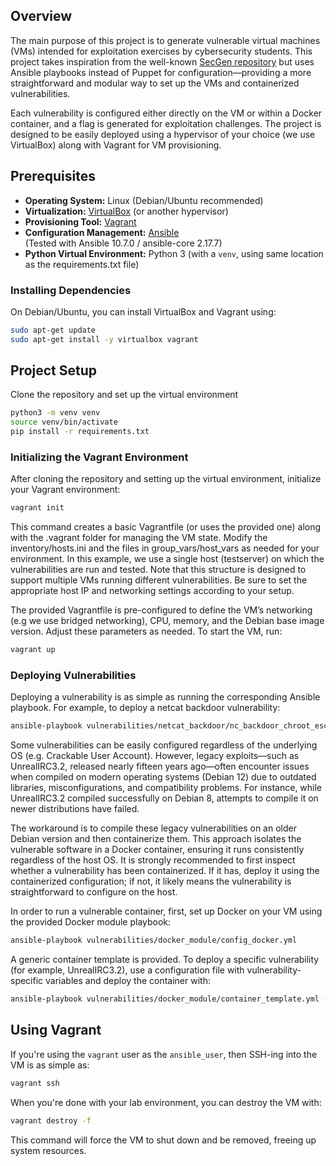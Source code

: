 ## Overview

The main purpose of this project is to generate vulnerable virtual machines (VMs) intended for exploitation exercises by cybersecurity students. This project takes inspiration from the well-known [SecGen repository](https://github.com/secgen) but uses Ansible playbooks instead of Puppet for configuration—providing a more straightforward and modular way to set up the VMs and containerized vulnerabilities.

Each vulnerability is configured either directly on the VM or within a Docker container, and a flag is generated for exploitation challenges. The project is designed to be easily deployed using a hypervisor of your choice (we use VirtualBox) along with Vagrant for VM provisioning.

## Prerequisites

- **Operating System:** Linux (Debian/Ubuntu recommended)
- **Virtualization:** [VirtualBox](https://www.virtualbox.org/) (or another hypervisor)
- **Provisioning Tool:** [Vagrant](https://www.vagrantup.com/)
- **Configuration Management:** [Ansible](https://www.ansible.com/)  
  (Tested with Ansible 10.7.0 / ansible-core 2.17.7)
- **Python Virtual Environment:** Python 3 (with a `venv`, using same location as the requirements.txt file)

### Installing Dependencies

On Debian/Ubuntu, you can install VirtualBox and Vagrant using:

```bash
sudo apt-get update
sudo apt-get install -y virtualbox vagrant
```

## Project Setup

Clone the repository and set up the virtual environment

```bash
python3 -m venv venv
source venv/bin/activate
pip install -r requirements.txt
```

### Initializing the Vagrant Environment

After cloning the repository and setting up the virtual environment, initialize your Vagrant environment:

```bash
vagrant init
```

This command creates a basic Vagrantfile (or uses the provided one) along with the .vagrant folder for managing the VM state.
Modify the inventory/hosts.ini and the files in group_vars/host_vars as needed for your environment. In this example, we use a single host (testserver) on which the vulnerabilities are run and tested. Note that this structure is designed to support multiple VMs running different vulnerabilities. Be sure to set the appropriate host IP and networking settings according to your setup.

The provided Vagrantfile is pre-configured to define the VM’s networking (e.g we use bridged networking), CPU, memory, and the Debian base image version. Adjust these parameters as needed.
To start the VM, run:

```bash
vagrant up
```

### Deploying Vulnerabilities

Deploying a vulnerability is as simple as running the corresponding Ansible playbook. For example, to deploy a netcat backdoor vulnerability:

```bash
ansible-playbook vulnerabilities/netcat_backdoor/nc_backdoor_chroot_esc.yml
```

Some vulnerabilities can be easily configured regardless of the underlying OS (e.g. Crackable User Account). However, legacy exploits—such as UnrealIRC3.2, released nearly fifteen years ago—often encounter issues when compiled on modern operating systems (Debian 12) due to outdated libraries, misconfigurations, and compatibility problems. For instance, while UnrealIRC3.2 compiled successfully on Debian 8, attempts to compile it on newer distributions have failed.

The workaround is to compile these legacy vulnerabilities on an older Debian version and then containerize them. This approach isolates the vulnerable software in a Docker container, ensuring it runs consistently regardless of the host OS. It is strongly recommended to first inspect whether a vulnerability has been containerized. If it has, deploy it using the containerized configuration; if not, it likely means the vulnerability is straightforward to configure on the host.

In order to run a vulnerable container, first, set up Docker on your VM using the provided Docker module playbook:

```bash
ansible-playbook vulnerabilities/docker_module/config_docker.yml
```

A generic container template is provided. To deploy a specific vulnerability (for example, UnrealIRC3.2), use a configuration file with vulnerability-specific variables and deploy the container with:

```bash
ansible-playbook vulnerabilities/docker_module/container_template.yml -e "vulnerability_config=container_configs/unrealirc_config.yml"
```

## Using Vagrant

If you're using the `vagrant` user as the `ansible_user`, then SSH-ing into the VM is as simple as:

```bash
vagrant ssh
```

When you're done with your lab environment, you can destroy the VM with:

```bash
vagrant destroy -f
```

This command will force the VM to shut down and be removed, freeing up system resources.
